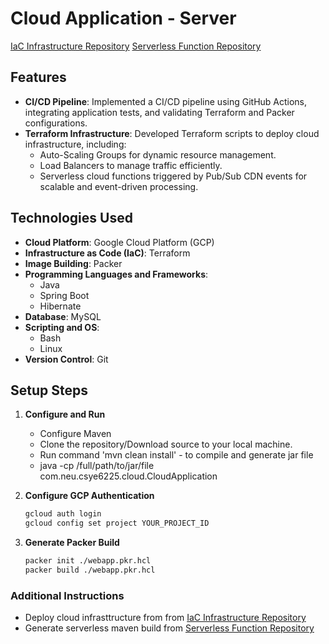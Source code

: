 # Cloud Application - Server

[IaC Infrastructure Repository](https://github.com/GokulaKrishnanRGK/tf-gcp-infra)
[Serverless Function Repository](https://github.com/GokulaKrishnanRGK/serverless-function)

## Features

- **CI/CD Pipeline**: Implemented a CI/CD pipeline using GitHub Actions, integrating application tests, and validating Terraform and Packer configurations.
- **Terraform Infrastructure**: Developed Terraform scripts to deploy cloud infrastructure, including:
  - Auto-Scaling Groups for dynamic resource management.
  - Load Balancers to manage traffic efficiently.
  - Serverless cloud functions triggered by Pub/Sub CDN events for scalable and event-driven processing.

## Technologies Used

- **Cloud Platform**: Google Cloud Platform (GCP)
- **Infrastructure as Code (IaC)**: Terraform
- **Image Building**: Packer
- **Programming Languages and Frameworks**: 
  - Java
  - Spring Boot
  - Hibernate
- **Database**: MySQL
- **Scripting and OS**: 
  - Bash
  - Linux
- **Version Control**: Git

## Setup Steps
1. **Configure and Run**
   - Configure Maven
   - Clone the repository/Download source to your local machine.
   - Run command 'mvn clean install' - to compile and generate jar file
   - java -cp /full/path/to/jar/file com.neu.csye6225.cloud.CloudApplication

2. **Configure GCP Authentication**
   ```bash
   gcloud auth login
   gcloud config set project YOUR_PROJECT_ID

3. **Generate Packer Build**
   ```bash
   packer init ./webapp.pkr.hcl
   packer build ./webapp.pkr.hcl
   
### Additional Instructions
- Deploy cloud infrasttructure from from [IaC Infrastructure Repository](https://github.com/GokulaKrishnanRGK/tf-gcp-infra)
- Generate serverless maven build from [Serverless Function Repository](https://github.com/GokulaKrishnanRGK/serverless-function) 
